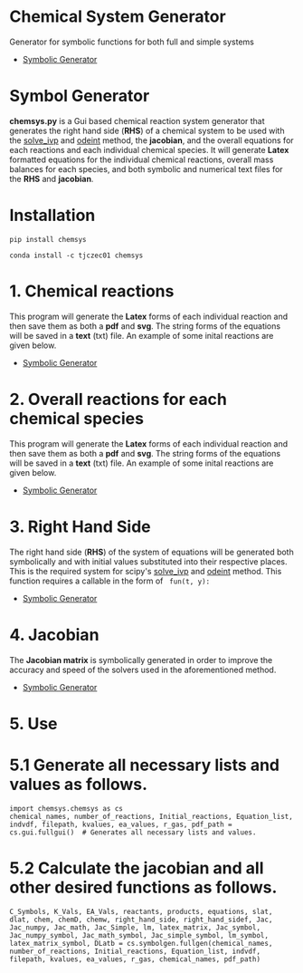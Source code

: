 # Chemical System Generator
Generator for symbolic functions for both full and simple systems
* [Symbolic Generator](https://github.com/tjczec01/symbolgen/blob/master/symbolgen.ipynb)

# Symbol Generator

**chemsys.py** is a Gui based chemical reaction system generator that generates the right hand side (**RHS**) of a chemical system to be used with the [solve_ivp](https://docs.scipy.org/doc/scipy/reference/generated/scipy.integrate.solve_ivp.html) and [odeint](https://docs.scipy.org/doc/scipy/reference/generated/scipy.integrate.odeint.html#scipy.integrate.odeint)  method, the **jacobian**, and the overall equations for each reactions and each individual chemical species. It will generate **Latex** formatted equations for the individual chemical reactions, overall mass balances for each species, and both symbolic and numerical text files for the **RHS** and **jacobian**.

# Installation 
  ```pip install chemsys```  
  
 ```conda install -c tjczec01 chemsys``` 


# 1. Chemical reactions

This program will generate the **Latex** forms of each individual reaction and then save them as both a **pdf** and **svg**. The string forms of the equations will be saved in a **text** (txt) file. An example of some inital reactions are given below.
* [Symbolic Generator](https://github.com/tjczec01/symbolgen/blob/master/symbolgen.ipynb)

# 2. Overall reactions for each chemical species

This program will generate the **Latex** forms of each individual reaction and then save them as both a **pdf** and **svg**. The string forms of the equations will be saved in a **text** (txt) file. An example of some inital reactions are given below.
* [Symbolic Generator](https://github.com/tjczec01/symbolgen/blob/master/symbolgen.ipynb)

# 3. Right Hand Side 


The right hand side (**RHS**) of the system of equations will be generated both symbolically and with initial values substituted into their respective places. This is the required system for scipy's [solve_ivp](https://docs.scipy.org/doc/scipy/reference/generated/scipy.integrate.solve_ivp.html) and [odeint](https://docs.scipy.org/doc/scipy/reference/generated/scipy.integrate.odeint.html#scipy.integrate.odeint) method. This function requires a callable in the form of  ``` fun(t, y):```
* [Symbolic Generator](https://github.com/tjczec01/symbolgen/blob/master/symbolgen.ipynb)

# 4. Jacobian 

The **Jacobian matrix** is symbolically generated in order to improve the accuracy and speed of the solvers used in the aforementioned method.
* [Symbolic Generator](https://github.com/tjczec01/symbolgen/blob/master/symbolgen.ipynb)

# 5. Use

# 5.1 Generate all necessary lists and values as follows.

```
import chemsys.chemsys as cs 
chemical_names, number_of_reactions, Initial_reactions, Equation_list, indvdf, filepath, kvalues, ea_values, r_gas, pdf_path = cs.gui.fullgui()  # Generates all necessary lists and values.
```

# 5.2 Calculate the jacobian and all other desired functions as follows.

```
C_Symbols, K_Vals, EA_Vals, reactants, products, equations, slat, dlat, chem, chemD, chemw, right_hand_side, right_hand_sidef, Jac, Jac_numpy, Jac_math, Jac_Simple, lm, latex_matrix, Jac_symbol, Jac_numpy_symbol, Jac_math_symbol, Jac_simple_symbol, lm_symbol, latex_matrix_symbol, DLatb = cs.symbolgen.fullgen(chemical_names, number_of_reactions, Initial_reactions, Equation_list, indvdf, filepath, kvalues, ea_values, r_gas, chemical_names, pdf_path)
```
